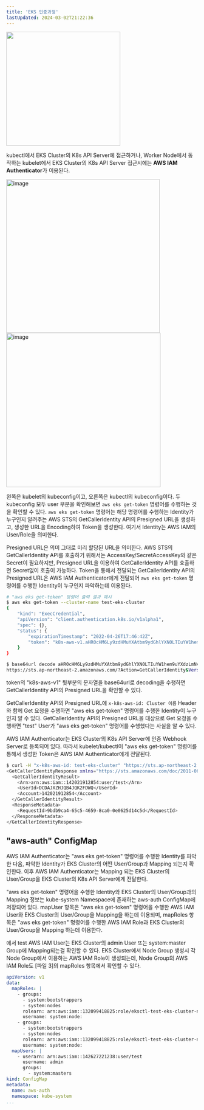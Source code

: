 ```yaml
---
title: 'EKS 인증과정'
lastUpdated: 2024-03-02T21:22:36
---
```


<img src="https://github.com/rlaisqls/TIL/assets/81006587/94ff313b-6e46-4aa4-81cc-15f4cb2c8e20" height=300px>

kubectl에서 EKS Cluster의 K8s API Server에 접근하거나, Worker Node에서 동작하는 kubelet에서 EKS Cluster의 K8s API Server 접근시에는 **AWS IAM Authenticator**가 이용된다.

<img width="404" alt="image" src="https://github.com/rlaisqls/TIL/assets/81006587/f5a2ee70-7834-4a27-a609-16e9eb0332d5">
<img width="406" alt="image" src="https://github.com/rlaisqls/TIL/assets/81006587/75bcdd0e-4444-4d3c-a63d-729d299f5a31">

왼쪽은 kubelet의 kubeconfig이고, 오른쪽은 kubectl의 kubeconfig이다. 두 kubeconfig 모두 user 부분을 확인해보면 `aws eks get-token` 명령어를 수행하는 것을 확인할 수 있다. `aws eks get-token` 명령어는 해당 명령어를 수행하는 Identity가 누구인지 알려주는 AWS STS의 GetCallerIdentity API의 Presigned URL을 생성하고, 생성한 URL을 Encoding하여 Token을 생성한다. 여기서 Identity는 AWS IAM의 User/Role을 의미한다.

Presigned URL은 의미 그대로 미리 할당된 URL을 의미한다. AWS STS의 GetCallerIdentity API를 호출하기 위해서는 AccessKey/SecretAccessKey와 같은 Secret이 필요하지만, Presigned URL을 이용하여 GetCallerIdentity API를 호출하면 Secret없이 호출이 가능하다. Token을 통해서 전달되는 GetCallerIdentity API의 Presigned URL은 AWS IAM Authenticator에게 전달되어 `aws eks get-token` 명령어를 수행한 Identity이 누구인지 파악하는데 이용된다.

```bash
# "aws eks get-token" 명령어 출력 결과 예시
$ aws eks get-token --cluster-name test-eks-cluster
{
	"kind": "ExecCredential",
	"apiVersion": "client.authentication.k8s.io/v1alpha1",
	"spec": {},
	"status": {
		"expirationTimestamp": "2022-04-26T17:46:42Z",
		"token": "k8s-aws-v1.aHR0cHM6Ly9zdHMuYXAtbm9ydGhlYXN0LTIuYW1hem9uYXdzLmNvbS8_QWN0aW9uPUdldENhbGxlcklkZW50aXR5JlZlcnNpb249MjAxMS0wNi0xNSZYLUFtei1BbGdvcml0aG09QVdTNC1ITUFDLVNIQTI1NiZYLUFtei1DcmVkZW50aWFsPUFLSUFSNVFPRVpQVTRRWFg1SDRGJTJGMjAyMjA0MjYlMkZhcC1ub3J0aGVhc3QtMiUyRnN0cyUyRmF3czRfcmVxdWVzdCZYLUFtei1EYXRlPTIwMjIwNDI2VDE3MzI0MlomWC1BbXotRXhwaXJlcz02MCZYLUFtei1TaWduZWRIZWFkZXJzPWhvc3QlM0J4LWs4cy1hd3MtaWQmWC1BbXotU2lnbmF0dXJlPTIxOGQ4MDQ5NTBlZGMxMWRlZmQ0OWMwYTFkNWZkYWNjMzI0Y2M4MzBmZDZmMDZkNTlhN2Q5NzUwMGZhM2U3Mzg"
	}
}

$ base64url decode aHR0cHM6Ly9zdHMuYXAtbm9ydGhlYXN0LTIuYW1hem9uYXdzLmNvbS8_QWN0aW9uPUdldENhbGxlcklkZW50aXR5JlZlcnNpb249MjAxMS0wNi0xNSZYLUFtei1BbGdvcml0aG09QVdTNC1ITUFDLVNIQTI1NiZYLUFtei1DcmVkZW50aWFsPUFLSUFSNVFPRVpQVTRRWFg1SDRGJTJGMjAyMjA0MjYlMkZhcC1ub3J0aGVhc3QtMiUyRnN0cyUyRmF3czRfcmVxdWVzdCZYLUFtei1EYXRlPTIwMjIwNDI2VDE3MzI0MlomWC1BbXotRXhwaXJlcz02MCZYLUFtei1TaWduZWRIZWFkZXJzPWhvc3QlM0J4LWs4cy1hd3MtaWQmWC1BbXotU2lnbmF0dXJlPTIxOGQ4MDQ5NTBlZGMxMWRlZmQ0OWMwYTFkNWZkYWNjMzI0Y2M4MzBmZDZmMDZkNTlhN2Q5NzUwMGZhM2U3Mzg
https://sts.ap-northeast-2.amazonaws.com/?Action=GetCallerIdentity&Version=2011-06-15&X-Amz-Algorithm=AWS4-HMAC-SHA256&X-Amz-Credential=AKIAR5QOEZPU4QXX5H4F%2F20220426%2Fap-northeast-2%2Fsts%2Faws4_request&X-Amz-Date=20220426T173242Z&X-Amz-Expires=60&X-Amz-SignedHeaders=host%3Bx-k8s-aws-id&X-Amz-Signature=218d804950edc11defd49c0a1d5fdacc324cc830fd6f06d59a7d97500fa3e738
```

token의 "k8s-aws-v1" 뒷부분의 문자열을 base64url로 decoding을 수행하면 GetCallerIdentity API의 Presigned URL을 확인할 수 있다.

GetCallerIdentity API의 Presigned URL에 `x-k8s-aws-id: Cluster 이름` Header와 함께 Get 요청을 수행하면 "aws eks get-token" 명령어를 수행한 Identity이 누구인지 알 수 있다. GetCallerIdentity API의 Presigned URL을 대상으로 Get 요청을 수행하면 "test" User가 "aws eks get-token" 명령어를 수행했다는 사실을 알 수 있다.

AWS IAM Authenticator는 EKS Cluster의 K8s API Server에 인증 Webhook Server로 등록되어 있다. 따라서 kubelet/kubectl이 "aws eks get-token" 명령어를 통해서 생성한 Token은 AWS IAM Authenticator에게 전달된다. 

```bash
$ curl -H "x-k8s-aws-id: test-eks-cluster" "https://sts.ap-northeast-2.amazonaws.com/?Action=GetCallerIdentity&Version=2011-06-15&X-Amz-Algorithm=AWS4-HMAC-SHA256&X-Amz-Credential=AKIAR5QOEZPU4QXX5H4F%2F20220426%2Fap-northeast-2%2Fsts%2Faws4_request&X-Amz-Date=20220426T173242Z&X-Amz-Expires=60&X-Amz-SignedHeaders=host%3Bx-k8s-aws-id&X-Amz-Signature=218d804950edc11defd49c0a1d5fdacc324cc830fd6f06d59a7d97500fa3e738"
<GetCallerIdentityResponse xmlns="https://sts.amazonaws.com/doc/2011-06-15/">
  <GetCallerIdentityResult>
    <Arn>arn:aws:iam::142021912854:user/test</Arn>
    <UserId>DCDAJXZHJQB4JQK2FDWQ</UserId>
    <Account>142021912854</Account>
  </GetCallerIdentityResult>
  <ResponseMetadata>
    <RequestId>9bdb9ca4-65c5-4659-8ca0-0e0625d14c5d</RequestId>
  </ResponseMetadata>
</GetCallerIdentityResponse>
```

## "aws-auth" ConfigMap

AWS IAM Authenticator는 "aws eks get-token" 명령어를 수행한 Identity를 파악한 다음, 파악한 Identity가 EKS Cluster의 어떤 User/Group과 Mapping 되는지 확인한다. 이후 AWS IAM Authenticator는 Mapping 되는 EKS Cluster의 User/Group을 EKS Cluster의 K8s API Server에게 전달한다.

"aws eks get-token" 명령어을 수행한 Identity와 EKS Cluster의 User/Group과의 Mapping 정보는 kube-system Namespace에 존재하는 aws-auth ConfigMap에 저장되어 있다. mapUser 항목은 "aws eks get-token" 명령어을 수행한 AWS IAM User와 EKS Cluster의 User/Group을 Mapping을 하는데 이용되며, mapRoles 항목은 "aws eks get-token" 명령어를 수행한 AWS IAM Role과 EKS Cluster의 User/Group을 Mapping 하는데 이용한다.

에서 test AWS IAM User는 EKS Cluster의 admin User 또는 system:master Group에 Mapping되는걸 확인할 수 있다. EKS Cluster에서 Node Group 생성시 각 Node Group에서 이용하는 AWS IAM Role이 생성되는데, Node Group의 AWS IAM Role도 [파일 3]의 mapRoles 항목에서 확인할 수 있다.

```yaml
apiVersion: v1
data:
  mapRoles: |
    - groups:
      - system:bootstrappers
      - system:nodes
      rolearn: arn:aws:iam::132099418825:role/eksctl-test-eks-cluster-nodegrou-NodeInstanceRole-1CR0AFVMLFHSE
      username: system:node:
    - groups:
      - system:bootstrappers
      - system:nodes
      rolearn: arn:aws:iam::132099418825:role/eksctl-test-eks-cluster-nodegrou-NodeInstanceRole-1FLORRGQWIWD8
      username: system:node:
  mapUsers: |
    - userarn: arn:aws:iam::142627221238:user/test
      username: admin
      groups:
        - system:masters
kind: ConfigMap
metadata:
  name: aws-auth
  namespace: kube-system
...
```